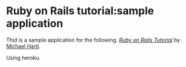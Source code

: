 # Ruby on Rails tutorial:sample application

Thid is a sample application for the following.
[*Ruby on Rails Tutorial*](http://railstutorial.jp/)
by [Michael Hartl](http://www.michaelhartl.com/).

Using heroku.
